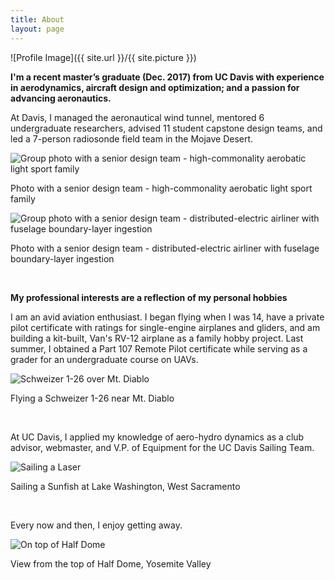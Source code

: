 ```yaml
---
title: About
layout: page
---
```

![Profile Image]({{ site.url }}/{{ site.picture }})

<p><b>I'm a recent master’s graduate (Dec. 2017) from UC Davis with experience in aerodynamics, aircraft design and optimization; and a passion for advancing aeronautics.</b></p>

<p>At Davis, I managed the aeronautical wind tunnel, mentored 6 undergraduate researchers, advised 11 student capstone design teams, and led a 7-person radiosonde field team in the Mojave Desert.
  
<p><img src="{{ site.url }}/assets/images/group.jpg" alt="Group photo with a senior design team - high-commonality aerobatic light sport family" /></p>
<figcaption class="caption">Photo with a senior design team - high-commonality aerobatic light sport family</figcaption></p>

<p><img src="{{ site.url }}/assets/images/airbenders.jpg" alt="Group photo with a senior design team - distributed-electric airliner with fuselage boundary-layer ingestion" /></p>
<figcaption class="caption">Photo with a senior design team - distributed-electric airliner with fuselage boundary-layer ingestion</figcaption></p>

<br>
<p><b>My professional interests are a reflection of my personal hobbies</b></p>

<p>I am an avid aviation enthusiast. I began flying when I was 14, have a private pilot certificate with ratings for single-engine airplanes and gliders, and am building a kit-built, Van's RV-12 airplane as a family hobby project. Last summer, I obtained a Part 107 Remote Pilot certificate while serving as a grader for an undergraduate course on UAVs.

<p><img src="{{ site.url }}/assets/images/1-26.jpg" alt="Schweizer 1-26 over Mt. Diablo" />
<figcaption class="caption">Flying a Schweizer 1-26 near Mt. Diablo</figcaption></p>


<br><p>At UC Davis, I applied my knowledge of aero-hydro dynamics as a club advisor, webmaster, and V.P. of Equipment for the UC Davis Sailing Team.</p>

<p><img src="{{ site.url }}/assets/images/sunfish.jpg" alt="Sailing a Laser"/>
<figcaption class="caption">Sailing a Sunfish at Lake Washington, West Sacramento</figcaption></p>

<br><p>Every now and then, I enjoy getting away.</p>
<p><img src="{{ site.url }}/assets/images/dome.jpg" alt="On top of Half Dome"/>
<figcaption class="caption">View from the top of Half Dome, Yosemite Valley</figcaption></p>

<br>
<p>
</p>
